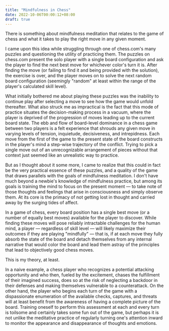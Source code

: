 ```yaml
---
title: "Mindfulness in Chess"
date: 2022-10-06T00:00:12+08:00
draft: true
---
```


There is something about mindfulness meditation that relates to the game of chess and what it takes to play the right move in any given moment.

I came upon this idea while struggling through one of chess.com's many puzzles and questioning the utility of practicing them. The puzzles on chess.com present the solo player with a single board configuration and ask the player to find the next best move for whichever color's turn it is. After finding the move (or failing to find it and being provided with the solution), the exercise is over, and the player moves on to solve the next random board configuration (seemingly "random" at least within the range of the player's calculated skill level).

What initially bothered me about playing these puzzles was the inability to continue play after selecting a move to see how the game would unfold thereafter. What also struck me as impractical is the fact that this mode of practice situates the decision-making process in a vacuum, where the player is deprived of the progression of moves leading up to the current board state. The ebb and flow of board-level dominance in a chess game between two players is a felt experience that shrouds any given move in varying levels of tension, inquietude, decisiveness, and intrepidness. Each move from the first of the game to the present state of the board constructs in the player's mind a step-wise trajectory of the conflict. Trying to pick a single move out of an unrecognizable arrangement of pieces without that context just seemed like an unrealistic way to practice.

But as I thought about it some more, I came to realize that this could in fact be the very practical essence of these puzzles, and a quality of the game that draws parallels with the goals of mindfulness meditation. I don't have much beyond a newbie's knowledge of mindfulness practice, but among its goals is training the mind to focus on the present moment &mdash; to take note of those thoughts and feelings that arise in consciousness and simply observe them. At its core is the primacy of not getting lost in thought and carried away by the surging tides of affect.

In a game of chess, every board position has a single best move (or a number of equally best moves) available for the player to discover. While finding these moves will pose reliably intractable challenges for the human mind, a player &mdash; regardless of skill level &mdash; will likely maximize their outcomes if they are playing "mindfully" &mdash; that is, if at each move they fully absorb the state of the board and detach themselves from any internal narrative that would color the board and lead them astray of the principles that lead to objectively good chess moves.

This is my theory, at least.

In a naive example, a chess player who recognizes a potential attacking opportunity and who then, fueled by the excitement, chases the fulfillment of their imagined success, does so at the risk of neglecting a backdoor in their defenses and making themselves vulnerable to a counterattack. On the other hand, the player who begins each turn of the game with a dispassionate enumeration of the available checks, captures, and threats will at least benefit from the awareness of having a complete picture of the board. Training oneself to perform this assessment at each and every turn is toilsome and certainly takes some fun out of the game, but perhaps it is not unlike the meditative practice of regularly turning one's attention inward to monitor the appearance and disappearance of thoughts and emotions.
